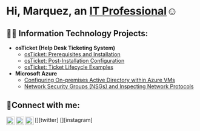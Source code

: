 <h1>Hi, Marquez, an <a href="https://www.linkedin.com/in/marquez-france">IT Professional</a>☺</h1> 

<h2>👨‍💻 Information Technology Projects:</h2>

- <b>osTicket (Help Desk Ticketing System)</b>
  - [osTicket: Prerequisites and Installation](https://github.com/MarquezFrance/MarquezFrance/osticket-prereqs)
  - [osTicket: Post-Installation Configuration](https://github.com/MarquezFrance/post-install-config)
  - [osTicket: Ticket Lifecycle Examples](https://github.com/MarquezFrance/ticket-lifecycle)
- <b>Microsoft Azure</b>
  - [Configuring On-premises Active Directory within Azure VMs](https://github.com/MarquezFrance/configure-ad)
  - [Network Security Groups (NSGs) and Inspecting Network Protocols](https://github.com/MarquezFrance/azure-network-protocols)

<h2>🤳Connect with me:</h2>

[<img align="left" alt="Josh | Twitter" width="22px" src="https://cdn.jsdelivr.net/npm/simple-icons@v3/icons/twitter.svg" />][twitter]
[<img align="left" alt="Josh | LinkedIn" width="22px" src="https://cdn.jsdelivr.net/npm/simple-icons@v3/icons/linkedin.svg" />][linkedin]
[<img align="left" alt="Josh | Instagram" width="22px" src="https://cdn.jsdelivr.net/npm/simple-icons@v3/icons/instagram.svg" />][instagram]



[linkedin]: https://linkedin.com/in/MarquezFrance
